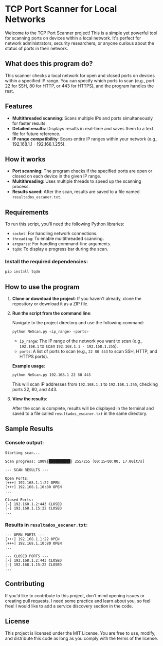 # TCP Port Scanner for Local Networks

Welcome to the TCP Port Scanner project! This is a simple yet powerful tool for scanning ports on devices within a local network. It's perfect for network administrators, security researchers, or anyone curious about the status of ports in their network.

## What does this program do?

This scanner checks a local network for open and closed ports on devices within a specified IP range. You can specify which ports to scan (e.g., port 22 for SSH, 80 for HTTP, or 443 for HTTPS), and the program handles the rest.

## Features

- **Multithreaded scanning**: Scans multiple IPs and ports simultaneously for faster results.
- **Detailed results**: Displays results in real-time and saves them to a text file for future reference.
- **IP range compatibility**: Scans entire IP ranges within your network (e.g., 192.168.1.1 - 192.168.1.255).

## How it works

- **Port scanning**: The program checks if the specified ports are open or closed on each device in the given IP range.
- **Multithreading**: Uses multiple threads to speed up the scanning process.
- **Results saved**: After the scan, results are saved to a file named `resultados_escaner.txt`.

## Requirements

To run this script, you'll need the following Python libraries:

- `socket`: For handling network connections.
- `threading`: To enable multithreaded scanning.
- `argparse`: For handling command-line arguments.
- `tqdm`: To display a progress bar during the scan.

### Install the required dependencies:

```bash
pip install tqdm
```

## How to use the program

1. **Clone or download the project**: If you haven't already, clone the repository or download it as a ZIP file.

2. **Run the script from the command line**:

   Navigate to the project directory and use the following command:

   ```bash
   python NeScan.py <ip_range> <ports>
   ```

   - `ip_range`: The IP range of the network you want to scan (e.g., `192.168.1` to scan `192.168.1.1 - 192.168.1.255`).
   - `ports`: A list of ports to scan (e.g., `22 80 443` to scan SSH, HTTP, and HTTPS ports).

   **Example usage**:

   ```bash
   python NeScan.py 192.168.1 22 80 443
   ```

   This will scan IP addresses from `192.168.1.1` to `192.168.1.255`, checking ports 22, 80, and 443.

3. **View the results**:

   After the scan is complete, results will be displayed in the terminal and saved to a file called `resultados_escaner.txt` in the same directory.

## Sample Results

### Console output:

```
Starting scan...

Scan progress: 100%|██████████| 255/255 [00:15<00:00, 17.00it/s]

--- SCAN RESULTS ---

Open Ports:
[+++] 192.168.1.1:22 OPEN
[+++] 192.168.1.10:80 OPEN
...

Closed Ports:
[-] 192.168.1.2:443 CLOSED
[-] 192.168.1.15:22 CLOSED
...
```

### Results in `resultados_escaner.txt`:

```
--- OPEN PORTS ---
[+++] 192.168.1.1:22 OPEN
[+++] 192.168.1.10:80 OPEN
...

--- CLOSED PORTS ---
[-] 192.168.1.2:443 CLOSED
[-] 192.168.1.15:22 CLOSED
...
```

## Contributing

If you'd like to contribute to this project, don't mind opening issues or creating pull requests. I need some practice and learn about you, so feel free!
I would like to add a service discovery section in the code.

## License

This project is licensed under the MIT License. You are free to use, modify, and distribute this code as long as you comply with the terms of the license.
